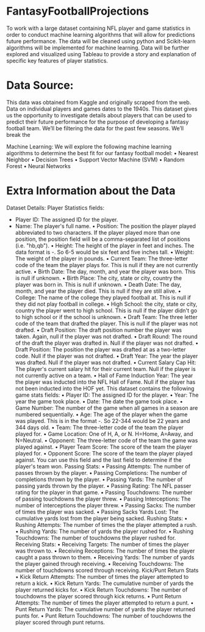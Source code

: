 # FantasyFootballProjections

To work with a large dataset containing NFL player and game statistics in order to conduct machine learning algorithms that will allow for predictions future performance. The data will be cleaned using python and Scikit-learn algorithms will be implemented for machine learning. Data will be further explored and visualized using Tableau to provide a story and explanation of specific key features of player statistics.

# Data Source:
This data was obtained from Kaggle and originally scraped from the web. Data on individual players and games dates to the 1940s. This dataset gives us the opportunity to investigate details about players that can be used to predict their future performance for the purpose of developing a fantasy football team. We’ll be filtering the data for the past few seasons. We’ll break the 

Machine Learning:
We will explore the following machine learning algorithms to determine the best fit for our fantasy football model: 
•	Nearest Neighbor
•	Decision Trees
•	Support Vector Machine (SVM)
•	Random Forest
•	Neural Networks

# Extra Information about the Data
Dataset Details:
Player Statistics fields:
*	Player ID: The assigned ID for the player.
*	Name: The player's full name.
•	Position: The position the player played abbreviated to two characters. If the player played more than one position, the position field will be a comma-separated list of positions (i.e. "hb,qb").
•	Height: The height of the player in feet and inches. The data format is -. So 6-5 would be six feet and five inches tall.
•	Weight: The weight of the player in pounds.
•	Current Team: The three-letter code of the team the player plays for. This is null if they are not currently active.
•	Birth Date: The day, month, and year the player was born. This is null if unknown.
•	Birth Place: The city, state or city, country the player was born in. This is null if unknown.
•	Death Date: The day, month, and year the player died. This is null if they are still alive.
•	College: The name of the college they played football at. This is null if they did not play football in college.
•	High School: the city, state or city, country the player went to high school. This is null if the player didn't go to high school or if the school is unknown.
•	Draft Team: The three letter code of the team that drafted the player. This is null if the player was not drafted.
•	Draft Position: The draft position number the player was taken. Again, null if the player was not drafted.
•	Draft Round: The round of the draft the player was drafted in. Null if the player was not drafted.
•	Draft Position: The position the player was drafted at as a two-letter code. Null if the player was not drafted.
•	Draft Year: The year the player was drafted. Null if the player was not drafted.
•	Current Salary Cap Hit: The player's current salary hit for their current team. Null if the player is not currently active on a team.
•	Hall of Fame Induction Year: The year the player was inducted into the NFL Hall of Fame. Null if the player has not been inducted into the HOF yet.
This dataset contains the following game stats fields:
•	Player ID: The assigned ID for the player.
•	Year: The year the game took place.
•	Date: The date the game took place.
•	Game Number: The number of the game when all games in a season are numbered sequentially.
•	Age: The age of the player when the game was played. This is in the format -. So 22-344 would be 22 years and 344 days old.
•	Team: The three-letter code of the team the player played for.
•	Game Location: One of H, A, or N. H=Home, A=Away, and N=Neutral.
•	Opponent: The three-letter code of the team the game was played against.
•	Player Team Score: The score of the team the player played for.
•	Opponent Score: The score of the team the player played against. You can use this field and the last field to determine if the player's team won.
Passing Stats:
•	Passing Attempts: The number of passes thrown by the player.
•	Passing Completions: The number of completions thrown by the player.
•	Passing Yards: The number of passing yards thrown by the player.
•	Passing Rating: The NFL passer rating for the player in that game.
•	Passing Touchdowns: The number of passing touchdowns the player threw.
•	Passing Interceptions: The number of interceptions the player threw.
•	Passing Sacks: The number of times the player was sacked.
•	Passing Sacks Yards Lost: The cumulative yards lost from the player being sacked.
Rushing Stats:
•	Rushing Attempts: The number of times the the player attempted a rush.
•	Rushing Yards: The number of yards the player rushed for.
•	Rushing Touchdowns: The number of touchdowns the player rushed for.
Receiving Stats:
•	Receiving Targets: The number of times the player was thrown to.
•	Receiving Receptions: The number of times the player caught a pass thrown to them.
•	Receiving Yards: The number of yards the player gained through receiving.
•	Receiving Touchdowns: The number of touchdowns scored through receiving.
Kick/Punt Return Stats
•	Kick Return Attempts: The number of times the player attempted to return a kick.
•	Kick Return Yards: The cumulative number of yards the player returned kicks for.
•	Kick Return Touchdowns: The number of touchdowns the player scored through kick returns.
•	Punt Return Attempts: The number of times the player attempted to return a punt.
•	Punt Return Yards: The cumulative number of yards the player returned punts for.
•	Punt Return Touchdowns: The number of touchdowns the player scored through punt returns.

